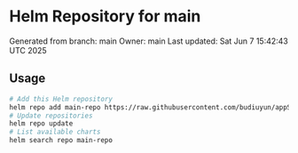 # Helm Repository for main
Generated from branch: main
Owner: main
Last updated: Sat Jun  7 15:42:43 UTC 2025

## Usage
```bash
# Add this Helm repository
helm repo add main-repo https://raw.githubusercontent.com/budiuyun/appStore/helm-main/
# Update repositories
helm repo update
# List available charts
helm search repo main-repo
```
